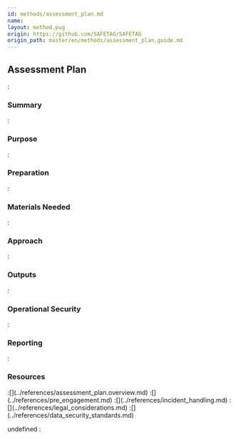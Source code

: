```yaml
---
id: methods/assessment_plan.md
name: 
layout: method.pug
origin: https://github.com/SAFETAG/SAFETAG
origin_path: master/en/methods/assessment_plan.guide.md
---
```

## Assessment Plan

:[](../methods/assessment_plan/quote.md)
### Summary

:[](../methods/assessment_plan/summary.md)
### Purpose

:[](../methods/assessment_plan/purpose.md)
### Preparation

<?trainer resources?>

:[](../methods/assessment_plan/preparation.md)
### Materials Needed

:[](../methods/assessment_plan/materials_needed.md)
### Approach

:[](../methods/assessment_plan/approach.md)
### Outputs

:[](../methods/assessment_plan/output.md)
### Operational Security

:[](../methods/assessment_plan/operational_security.md)
### Reporting 

:[](../methods/assessment_plan/reporting.md)
### Resources
<div class="greybox">
:[](../references/assessment_plan.overview.md)
:[](../references/pre_engagement.md)
:[](../references/incident_handling.md)
:[](../references/legal_considerations.md)
:[](../references/data_security_standards.md)
</div>



undefined
:[](../references/footnotes.md)
